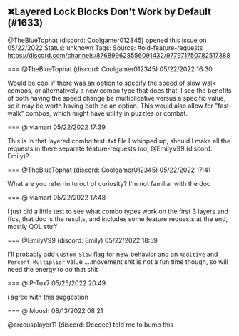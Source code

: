 ## ❌Layered Lock Blocks Don't Work by Default (#1633)
@TheBlueTophat (discord: Coolgamer012345) opened this issue on 05/22/2022
Status: unknown
Tags: 
Source: #old-feature-requests https://discord.com/channels/876899628556091432/977971750782517388


=== @TheBlueTophat (discord: Coolgamer012345) 05/22/2022 16:30

Would be cool if there was an option to specify the speed of slow walk combos, or alternatively a new combo type that does that. I see the benefits of both having the speed change be multiplicative versus a specific value, so it may be worth having both be an option. This would also allow for "fast-walk" combos, which might have utility in puzzles or combat.

=== @ vlamart 05/22/2022 17:39

This is in that layered combo test .txt file I whipped up, should I make all the requests in there separate feature-requests too, @EmilyV99 (discord: Emily)?

=== @TheBlueTophat (discord: Coolgamer012345) 05/22/2022 17:41

What are you referrin to out of curiosity? I'm not familiar with the doc

=== @ vlamart 05/22/2022 17:48

I just did a little test to see what combo types work on the first 3 layers and ffcs, that doc is the results, and includes some feature requests at the end, mostly QOL stuff

=== @EmilyV99 (discord: Emily) 05/22/2022 18:59

I'll probably add `Custom Slow` flag for new behavior
and an `Additive` and `Percent Multiplier` value
....movement shit is not a fun time though, so will need the energy to do that shit

=== @ P-Tux7 05/25/2022 20:49

i agree with this suggestion

=== @ Moosh 08/13/2022 08:21

@arceusplayer11 (discord: Deedee) told me to bump this
